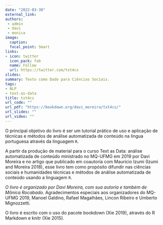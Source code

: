 ```yaml
---
date: "2022-03-30"
external_link:
authors: 
 - admin
 - davi
 - monica
image:
  caption: 
  focal_point: Smart
links:
- icon: twitter
  icon_pack: fab
  name: Follow
  url: https://twitter.com/txt4cs
slides:
summary: Texto como Dado para Ciências Sociais.
tags:
- NLP
- text-as-data
title: txt4cs
url_code: ""
url_pdf: "https://bookdown.org/davi_moreira/txt4cs/"
url_slides: ""
url_video: ""
---
```


O principal objetivo do livro é ser um tutorial prático de uso e aplicação de técnicas e métodos de análise automatizada de conteúdo na língua portuguesa através da linguagem `R`.

A partir da produção de material para o curso Text as Data: análise automatizada de conteúdo ministrado no MQ-UFMG em 2019 por Davi Moreira e no artigo que publicado em coautoria com Maurício Izumi (Izumi and Moreira 2018), esse livro tem como propósito difundir nas ciências sociais e humanidades técnicas e métodos de análise automatizada de conteúdo usando a linguagem `R`.

*O livro é organizado por Davi Moreira, com sua autoria e também de Mônica Rocabado.*
Agradecimentos especiais aos organizadores do MQ-UFMG 2019, Manoel Galdino, Rafael Magalhães, Lincon Ribeiro e Umberto Mignozzetti.

O livro é escrito com o uso do pacote bookdown (Xie 2019), através do R Markdown e knitr (Xie 2015).
